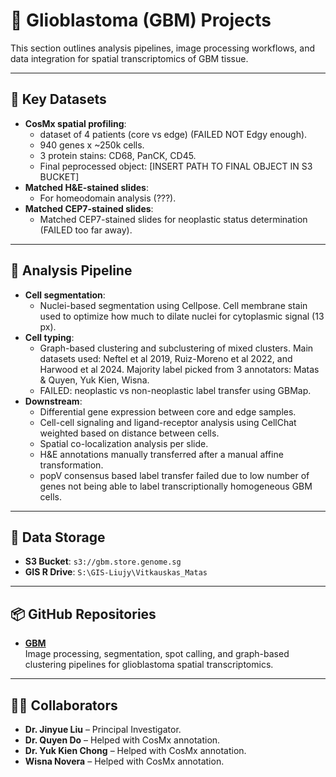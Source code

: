 # 🧬 Glioblastoma (GBM) Projects

This section outlines analysis pipelines, image processing workflows, and data integration for spatial transcriptomics of GBM tissue.

---

## 🧪 Key Datasets

- **CosMx spatial profiling**:
    - dataset of 4 patients (core vs edge) (FAILED NOT Edgy enough).
    - 940 genes x ~250k cells.
    - 3 protein stains: CD68, PanCK, CD45.
    - Final peprocessed object: [INSERT PATH TO FINAL OBJECT IN S3 BUCKET]
- **Matched H&E-stained slides**:
    - For homeodomain analysis (???).
- **Matched CEP7-stained slides**:
    - Matched CEP7-stained slides for neoplastic status determination (FAILED too far away).

---

## 🧠 Analysis Pipeline

- **Cell segmentation**:
    - Nuclei-based segmentation using Cellpose. Cell membrane stain used to optimize how much to dilate nuclei for cytoplasmic signal (13 px).
- **Cell typing**:
    - Graph-based clustering and subclustering of mixed clusters. Main datasets used: Neftel et al 2019, Ruiz-Moreno et al 2022, and Harwood et al 2024. Majority label picked from 3 annotators: Matas & Quyen, Yuk Kien, Wisna.
    - FAILED: neoplastic vs non-neoplastic label transfer using GBMap.
- **Downstream**:
    - Differential gene expression between core and edge samples.
    - Cell-cell signaling and ligand-receptor analysis using CellChat weighted based on distance between cells.
    - Spatial co-localization analysis per slide.
    - H&E annotations manually transferred after a manual affine transformation.
    - popV consensus based label transfer failed due to low number of genes not being able to label transcriptionally homogeneous GBM cells.


---

## 📁 Data Storage

- **S3 Bucket**: `s3://gbm.store.genome.sg`
- **GIS R Drive**: `S:\GIS-Liujy\Vitkauskas_Matas`

---
## 📦 GitHub Repositories

- **[GBM](https://github.com/matasV99/GBM)**  
  Image processing, segmentation, spot calling, and graph-based clustering pipelines for glioblastoma spatial transcriptomics.

---

## 🧑‍🔬 Collaborators

- **Dr. Jinyue Liu** – Principal Investigator.
- **Dr. Quyen Do** – Helped with CosMx annotation.
- **Dr. Yuk Kien Chong** – Helped with CosMx annotation.
- **Wisna Novera** – Helped with CosMx annotation.